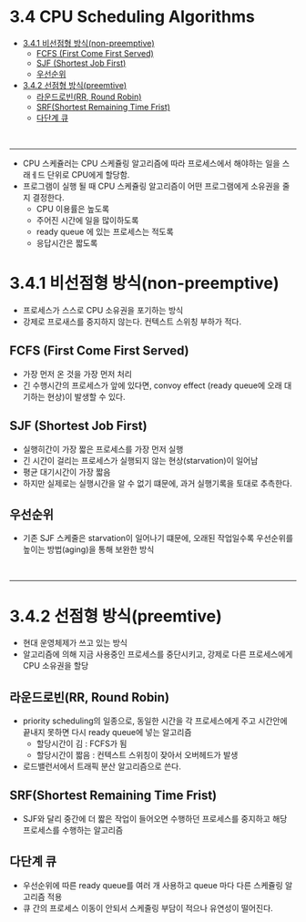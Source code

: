 # 3.4 CPU Scheduling Algorithms

- [3.4.1 비선점형 방식(non-preemptive)](#341-비선점형-방식non-preemptive)
  - [FCFS (First Come First Served)](#fcfs-first-come-first-served)
  - [SJF (Shortest Job First)](#sjf-shortest-job-first)
  - [우선순위](#우선순위)
- [3.4.2 선점형 방식(preemtive)](#342-선점형-방식preemtive)
  - [라운드로빈(RR, Round Robin)](#라운드로빈rr-round-robin)
  - [SRF(Shortest Remaining Time Frist)](#srfshortest-remaining-time-frist)
  - [다단계 큐](#다단계-큐)


<br/>

---

- CPU 스케쥴러는 CPU 스케쥴링 알고리즘에 따라 프로세스에서 해야하는 일을 스래ㅔ드 단위로 CPU에게 할당함.
- 프로그램이 실행 될 때 CPU 스케쥴링 알고리즘이 어떤 프로그램에게 소유권을 줄지 결정한다.
  - CPU 이용률은 높도록
  - 주어진 시간에 일을 많이하도록
  - ready queue 에 있는 프로세스는 적도록
  - 응답시간은 짧도록

# 3.4.1 비선점형 방식(non-preemptive)
- 프로세스가 스스로 CPU 소유권을 포기하는 방식
- 강제로 프로새스를 중지하지 않는다. 컨텍스트 스위칭 부하가 적다.

## FCFS (First Come First Served)
- 가장 먼저 온 것을 가장 먼저 처리
- 긴 수행시간의 프로세스가 앞에 있다면, convoy effect (ready queue에 오래 대기하는 현상)이 발생할 수 있다.

## SJF (Shortest Job First)
- 실행히간이 가장 짧은 프로세스를 가장 먼저 실행
- 긴 시간이 걸리는 프로세스가 실행되지 않는 현상(starvation)이 일어남
- 평균 대기시간이 가장 짧음
- 하지만 실제로는 실행시간을 알 수 없기 떄문에, 과거 실행기록을 토대로 추측한다.

## 우선순위
- 기존 SJF 스케줄은 starvation이 일어나기 떄문에, 오래된 작업일수록 우선순위를 높이는 방법(aging)을 통해 보완한 방식


<br/>

---

# 3.4.2 선점형 방식(preemtive)
- 현대 운영체제가 쓰고 있는 방식
- 알고리즘에 의해 지금 사용중인 프로세스를 중단시키고, 강제로 다른 프로세스에게 CPU 소유권을 할당

## 라운드로빈(RR, Round Robin)
- priority scheduling의 일종으로, 동일한 시간을 각 프로세스에게 주고 시간안에 끝내지 못하면 다시 ready queue에 넣는 알고리즘
  - 할당시간이 김 : FCFS가 됨
  - 할당시간이 짧음 : 컨텍스트 스위칭이 잦아서 오버헤드가 발생
- 로드밸런서에서 트래픽 분산 알고리즘으로 쓴다.

## SRF(Shortest Remaining Time Frist)
- SJF와 달리 중간에 더 짧은 작업이 들어오면 수행하던 프로세스를 중지하고 해당 프로세스를 수행하는 알고리즘

## 다단계 큐
- 우선순위에 따른 ready queue를 여러 개 사용하고 queue 마다 다른 스케쥴링 알고리즘 적용
- 큐 간의 프로세스 이동이 안되서 스케줄링 부담이 적으나 유연성이 떨어진다.